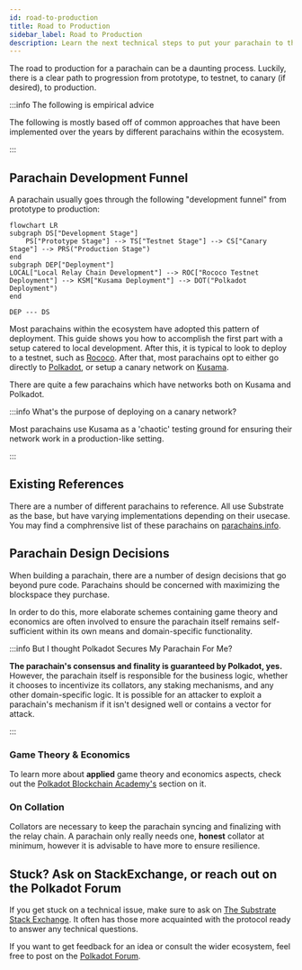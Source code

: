 ```yaml
---
id: road-to-production
title: Road to Production
sidebar_label: Road to Production
description: Learn the next technical steps to put your parachain to the road of production.
---
```


The road to production for a parachain can be a daunting process. Luckily, there is a clear path to
progression from prototype, to testnet, to canary (if desired), to production.

:::info The following is empirical advice

The following is mostly based off of common approaches that have been implemented over the years by
different parachains within the ecosystem.

:::

## Parachain Development Funnel

A parachain usually goes through the following "development funnel" from prototype to production:

```mermaid
flowchart LR
subgraph DS["Development Stage"]
    PS["Prototype Stage"] --> TS["Testnet Stage"] --> CS["Canary Stage"] --> PRS("Production Stage")
end
subgraph DEP["Deployment"]
LOCAL["Local Relay Chain Development"] --> ROC["Rococo Testnet Deployment"] --> KSM["Kusama Deployment"] --> DOT("Polkadot Deployment")
end

DEP --- DS
```

Most parachains within the ecosystem have adopted this pattern of deployment. This guide shows you
how to accomplish the first part with a setup catered to local development. After this, it is
typical to look to deploy to a testnet, such as
[Rococo](./deployment-strat.md#testnet---deploying-on-Rococo). After that, most parachains opt to
either go directly to [Polkadot](./deployment-strat.md#production---deploying-on-polkadot), or setup
a canary network on [Kusama](./deployment-strat.md#canary---deploying-on-kusama).

There are quite a few parachains which have networks both on Kusama and Polkadot.

:::info What's the purpose of deploying on a canary network?

Most parachains use Kusama as a 'chaotic' testing ground for ensuring their network work in a
production-like setting.

:::

## Existing References

There are a number of different parachains to reference. All use Substrate as the base, but have
varying implementations depending on their usecase. You may find a comphrensive list of these
parachains on [parachains.info](https://parachains.info/).

## Parachain Design Decisions

When building a parachain, there are a number of design decisions that go beyond pure code.
Parachains should be concerned with maximizing the blockspace they purchase.

In order to do this, more elaborate schemes containing game theory and economics are often involved
to ensure the parachain itself remains self-sufficient within its own means and domain-specific
functionality.

:::info But I thought Polkadot Secures My Parachain For Me?

**The parachain's consensus and finality is guaranteed by Polkadot, yes.** However, the parachain
itself is responsible for the business logic, whether it chooses to incentivize its collators, any
staking mechanisms, and any other domain-specific logic. It is possible for an attacker to exploit a
parachain's mechanism if it isn't designed well or contains a vector for attack.

:::

### Game Theory & Economics

To learn more about **applied** game theory and economics aspects, check out the
[Polkadot Blockchain Academy's](https://polkadot-blockchain-academy.github.io/pba-book/economics/index.html)
section on it.

### On Collation

Collators are necessary to keep the parachain syncing and finalizing with the relay chain. A
parachain only really needs one, **honest** collator at minimum, however it is advisable to have
more to ensure resilience.

## Stuck? Ask on StackExchange, or reach out on the Polkadot Forum

If you get stuck on a technical issue, make sure to ask on
[The Substrate Stack Exchange](https://substrate.stackexchange.com/). It often has those more
acquainted with the protocol ready to answer any technical questions.

If you want to get feedback for an idea or consult the wider ecosystem, feel free to post on the
[Polkadot Forum](https://forum.polkadot.network/).
